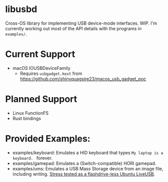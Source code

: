 # libusbd

Cross-OS library for implementing USB device-mode interfaces. WIP. I'm currently working out most of the API details with the programs in `examples/`.

# Current Support
 - macOS IOUSBDeviceFamily
   - Requires `usbgadget.kext` from https://github.com/shinyquagsire23/macos_usb_gadget_poc

# Planned Support
 - Linux FunctionFS
 - Rust bindings

# Provided Examples:
 - examples/keyboard: Emulates a HID keyboard that types `My laptop is a keyboard. ` forever.
 - examples/gamepad: Emulates a (Switch-compatible) HORI gamepad.
 - examples/ums: Emulates a USB Mass Storage device from an image file, including writing. [Stress tested as a flashdrive-less Ubuntu LiveUSB](https://www.youtube.com/watch?v=MR_B6qVGMl0).